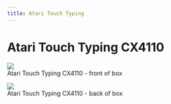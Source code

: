 ```yaml
---
title: Atari Touch Typing
---
```

# Atari Touch Typing CX4110  
![](attachments/Touch_Typing_Box_1.jpg)  
Atari Touch Typing CX4110 - front of box  
  
![](attachments/Touch_Typing_Box_2.jpg)  
Atari Touch Typing CX4110 - back of box  
  
